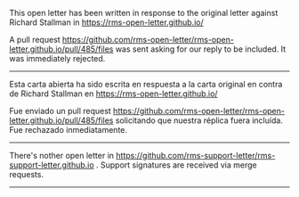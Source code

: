 This open letter has been written in response to the original letter against Richard Stallman in https://rms-open-letter.github.io/

A pull request https://github.com/rms-open-letter/rms-open-letter.github.io/pull/485/files was sent asking for our reply to be included. It was immediately rejected.

----

Esta carta abierta ha sido escrita en respuesta a la carta original en contra de Richard Stallman en https://rms-open-letter.github.io/

Fue enviado un pull request https://github.com/rms-open-letter/rms-open-letter.github.io/pull/485/files solicitando que nuestra réplica fuera incluída. Fue rechazado inmediatamente.

----

There's nother open letter in https://github.com/rms-support-letter/rms-support-letter.github.io .  Support signatures are received via merge requests.

----


